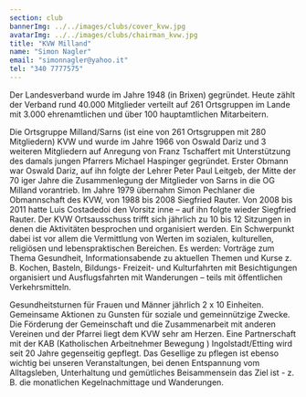 ```yaml
---
section: club
bannerImg: ../../images/clubs/cover_kvw.jpg
avatarImg: ../../images/clubs/chairman_kvw.jpg
title: "KVW Milland"
name: "Simon Nagler"
email: "simonnagler@yahoo.it"
tel: "340 7777575"
---
```


Der Landesverband wurde im Jahre 1948 (in Brixen) gegründet. Heute zählt der Verband rund 40.000 Mitglieder verteilt auf 261 Ortsgruppen im Lande mit 3.000 ehrenamtlichen und über 100 hauptamtlichen Mitarbeitern.

Die Ortsgruppe Milland/Sarns (ist eine von 261 Ortsgruppen mit 280 Mitgliedern) KVW und wurde im Jahre 1966 von Oswald Dariz und 3 weiteren Mitgliedern auf Anregung von Franz Tschaffert mit Unterstützung des damals jungen Pfarrers Michael Haspinger gegründet. Erster Obmann war Oswald Dariz, auf ihn folgte der Lehrer Peter Paul Leitgeb, der Mitte der 70 iger Jahre die Zusammenlegung der Mitglieder von Sarns in die OG Milland vorantrieb. Im Jahre 1979 übernahm Simon Pechlaner die Obmannschaft des KVW, von 1988 bis 2008 Siegfried Rauter. Von 2008 bis 2011 hatte Luis Costadedoi den Vorsitz inne – auf ihn folgte wieder Siegfried Rauter.
Der KVW Ortsausschuss trifft sich jährlich zu 10 bis 12 Sitzungen in denen die Aktivitäten besprochen und organisiert werden. Ein Schwerpunkt dabei ist vor allem die Vermittlung von Werten im sozialen, kulturellen, religiösen und lebenspraktischen Bereichen.
Es werden: Vorträge zum Thema Gesundheit, Informationsabende zu aktuellen Themen und Kurse z. B. Kochen, Basteln, Bildungs- Freizeit- und Kulturfahrten mit Besichtigungen organisiert und Ausflugsfahrten mit Wanderungen – teils mit öffentlichen Verkehrsmitteln.

Gesundheitsturnen für Frauen und Männer jährlich 2 x 10 Einheiten. Gemeinsame Aktionen zu Gunsten für soziale und gemeinnützige Zwecke. Die Förderung der Gemeinschaft und die Zusammenarbeit mit anderen Vereinen und der Pfarrei liegt dem KVW sehr am Herzen.
Eine Partnerschaft mit der KAB (Katholischen Arbeitnehmer Bewegung ) Ingolstadt/Etting wird seit 20 Jahre gegenseitig gepflegt.
Das Gesellige zu pflegen ist ebenso wichtig bei unseren Veranstaltungen, bei denen Entspannung vom Alltagsleben, Unterhaltung und gemütliches Beisammensein das Ziel ist - z. B. die monatlichen Kegelnachmittage und Wanderungen. 